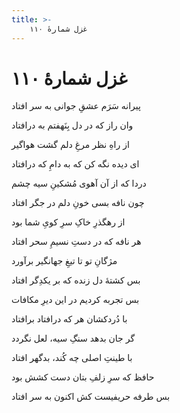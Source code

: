 ```yaml
---
title: >-
    غزل شمارهٔ ۱۱۰
---
```

# غزل شمارهٔ ۱۱۰

<div class="b" id="bn1"><div class="m1"><p>پیرانه سَرَم عشقِ جوانی به سر افتاد</p></div>
<div class="m2"><p>وان راز که در دل بِنَهفتم به درافتاد</p></div></div>
<div class="b" id="bn2"><div class="m1"><p>از راهِ نظر مرغِ دلم گشت هواگیر</p></div>
<div class="m2"><p>ای دیده نگه کن که به دامِ که درافتاد</p></div></div>
<div class="b" id="bn3"><div class="m1"><p>دردا که از آن آهوی مُشکینِ سیه چشم</p></div>
<div class="m2"><p>چون نافه بسی خونِ دلم در جگر افتاد</p></div></div>
<div class="b" id="bn4"><div class="m1"><p>از رهگذرِ خاکِ سرِ کویِ شما بود</p></div>
<div class="m2"><p>هر نافه که در دستِ نسیمِ سحر افتاد</p></div></div>
<div class="b" id="bn5"><div class="m1"><p>مژگانِ تو تا تیغِ جهانگیر برآورد</p></div>
<div class="m2"><p>بس کشتهٔ دل زنده که بر یکدِگر افتاد</p></div></div>
<div class="b" id="bn6"><div class="m1"><p>بس تجربه کردیم در این دیرِ مکافات</p></div>
<div class="m2"><p>با دُردکشان هر که درافتاد برافتاد</p></div></div>
<div class="b" id="bn7"><div class="m1"><p>گر جان بدهد سنگِ سیه، لعل نگردد</p></div>
<div class="m2"><p>با طینتِ اصلی چه کُند، بدگهر افتاد</p></div></div>
<div class="b" id="bn8"><div class="m1"><p>حافظ که سرِ زلفِ بتان دست کشش بود</p></div>
<div class="m2"><p>بس طرفه حریفیست کش اکنون به سر افتاد</p></div></div>
